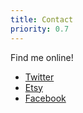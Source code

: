 ```yaml
---
title: Contact
priority: 0.7
---
```


Find me online!

- [Twitter](https://twitter.com/phiden)
- [Etsy](https://phiden.etsy.com)
- [Facebook](https://facebook.com/phidenjewelry)
